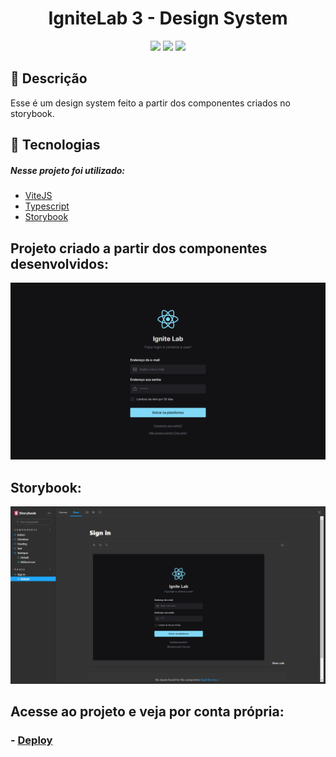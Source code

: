
<h1 align='center'>IgniteLab 3 - Design System</h1>
<p align='center'>
<img src="https://img.shields.io/github/repo-size/Savio-Anjos/ignite-lab-design-system?color=7e22ce">
<img src="https://img.shields.io/github/languages/count/Savio-Anjos/ignite-lab-design-system?color=7e22ce">
<img src="https://img.shields.io/github/last-commit/Savio-Anjos/ignite-lab-design-system?color=7e22ce">
</p>


## 🔖 Descrição
<p>Esse é um design system feito a partir dos componentes criados no storybook.<p>


## 🚀 Tecnologias
##### Nesse projeto foi utilizado: 

- [ViteJS](https://vitejs.dev/)
- [Typescript](https://www.typescriptlang.org/)
- [Storybook](https://storybook.js.org/)


## Projeto criado a partir dos componentes desenvolvidos:
<img src=".github/aplicacao.png">

## Storybook:
<img src=".github/storybook.png">

## Acesse ao projeto e veja por conta própria:
### - [Deploy](https://savio-anjos.github.io/ignite-lab-design-system/)
